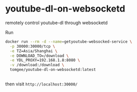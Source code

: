 # youtube-dl-on-websocketd
remotely control youtube-dl through websocketd

Run
```bash
docker run --rm -d --name=getyoutube-websocked-service \
  -p 30000:30000/tcp \
  -e TZ=Asia/Shanghai \
  -e DOWNLOAD_TO=/download \
  -e YDL_PROXY=192.168.1.8:8080 \
  -v /download:/download \
  tomgee/youtube-dl-on-websocketd:latest
  
```

then visit `http://localhost:30000/`

